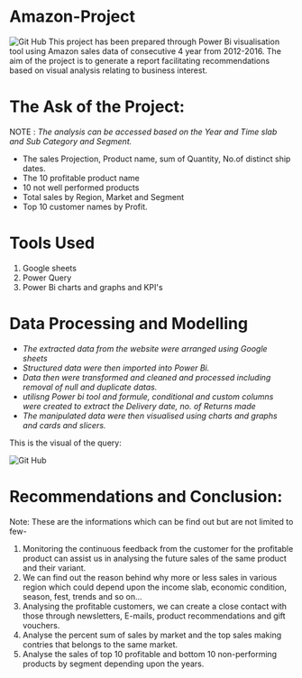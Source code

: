 # Amazon-Project
![Git Hub](https://github.com/AmishaSingh21/Amazon-Project/assets/147337191/fc922884-e1f2-4ca0-8406-7dbf2a7c0fe8)
This project has been prepared through Power Bi visualisation tool using Amazon sales data of consecutive 4 year from 2012-2016. The aim of the project is to generate a report facilitating recommendations based on visual analysis relating to business interest.
# The Ask of the Project:
NOTE : _The analysis can be accessed based on the Year and Time slab and Sub Category and Segment._

- The sales Projection, Product name, sum of Quantity, No.of distinct ship dates.
- The 10 profitable product name 
- 10 not well performed products
- Total sales by Region, Market and Segment
- Top 10 customer names by Profit.
# Tools Used
1. Google sheets
2. Power Query
3. Power Bi charts and graphs and KPI's
# Data Processing and Modelling
- _The extracted data from the website were arranged using Google sheets_
- _Structured data were then imported into Power Bi._
- _Data then were transformed and cleaned and processed including removal of null and duplicate datas._
- _utilisng Power bi tool and formule, conditional and custom columns were created to extract the Delivery date, no. of Returns made_
- _The manipulated data were then visualised using charts and graphs and cards and slicers._
  
This is the visual of the query:

![Git Hub](https://github.com/AmishaSingh21/Amazon-Project/assets/147337191/fc922884-e1f2-4ca0-8406-7dbf2a7c0fe8)

# Recommendations and Conclusion:
Note: These are the informations which can be find out but are not limited to few-
1. Monitoring the continuous feedback from the customer for the profitable product can assist us in analysing the future sales of the same product and their variant.
2. We can find out the reason behind why more or less sales in various region which could depend upon the income slab, economic condition, season, fest, trends and so on...
3. Analysing the profitable customers, we can create a close contact with those through newsletters, E-mails, product recommendations and gift vouchers.
4. Analyse the percent sum of sales by market and the top sales making contries that belongs to the same market.
5. Analyse the sales of top 10 profitable and bottom 10 non-performing products by segment depending upon the years.
